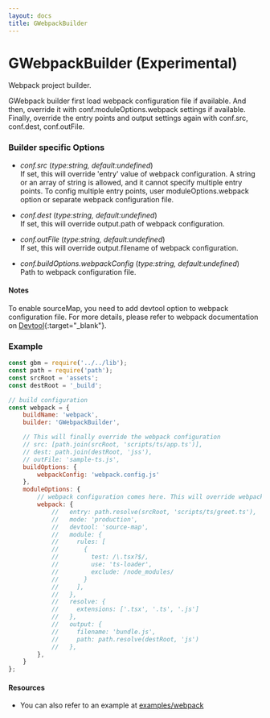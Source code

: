 ```yaml
---
layout: docs
title: GWebpackBuilder
---
```


# GWebpackBuilder (Experimental)
Webpack project builder.

GWebpack builder first load webpack configuration file if available. And then, override it with conf.moduleOptions.webpack settings if available. Finally, override the entry points and output settings again with conf.src, conf.dest, conf.outFile.


### Builder specific Options
  - *conf.src* (<i>type:string, default:undefined</i>)<br>
    If set, this will override 'entry' value of webpack configuration. A string or an array of string is allowed, and it cannot specify multiple entry points. To config multiple entry points, user moduleOptions.webpack option or separate webpack configuration file.

  - *conf.dest* (<i>type:string, default:undefined</i>)<br>
    If set, this will override output.path of webpack configuration.

  - *conf.outFile* (<i>type:string, default:undefined</i>)<br>
    If set, this will override output.filename of webpack configuration.

  - *conf.buildOptions.webpackConfig* (<i>type:string, default:undefined</i>)<br>
    Path to webpack configuration file.


#### Notes
To enable sourceMap, you need to add devtool option to webpack configuration file. For more details, please refer to webpack documentation on [Devtool](https://webpack.js.org/configuration/devtool/){:target="_blank"}.


### Example
```js
const gbm = require('../../lib');
const path = require('path');
const srcRoot = 'assets';
const destRoot = '_build';

// build configuration
const webpack = {
    buildName: 'webpack',
    builder: 'GWebpackBuilder',

    // This will finally override the webpack configuration
    // src: [path.join(srcRoot, 'scripts/ts/app.ts')],
    // dest: path.join(destRoot, 'jss'),
    // outFile: 'sample-ts.js',
    buildOptions: {
        webpackConfig: 'webpack.config.js'
    },
    moduleOptions: {
        // webpack configuration comes here. This will override webpack configuration file.
        webpack: {
            //   entry: path.resolve(srcRoot, 'scripts/ts/greet.ts'),
            //   mode: 'production',
            //   devtool: 'source-map',
            //   module: {
            //     rules: [
            //       {
            //         test: /\.tsx?$/,
            //         use: 'ts-loader',
            //         exclude: /node_modules/
            //       }
            //     ],
            //   },
            //   resolve: {
            //     extensions: ['.tsx', '.ts', '.js']
            //   },
            //   output: {
            //     filename: 'bundle.js',
            //     path: path.resolve(destRoot, 'js')
            //   },
        },
    }
};
```

#### Resources
  - You can also refer to an example at [examples/webpack](../../examples/20-webpack)
